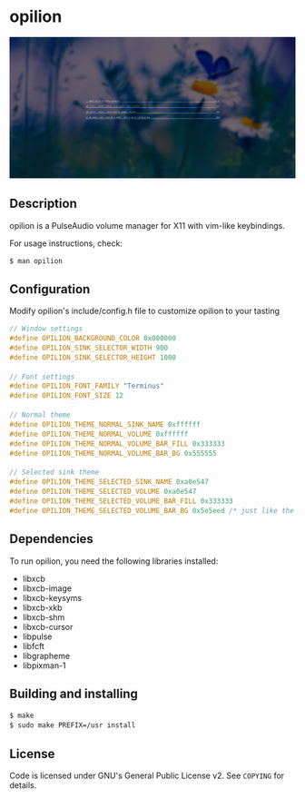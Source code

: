 # opilion

![opilion running on i3](extra/screenshot.jpg)

## Description

opilion is a PulseAudio volume manager for X11 with vim-like keybindings.  

For usage instructions, check:

```sh
$ man opilion
```

## Configuration

Modify opilion's include/config.h file to customize opilion to your tasting

```c
// Window settings
#define OPILION_BACKGROUND_COLOR 0x000000
#define OPILION_SINK_SELECTOR_WIDTH 900
#define OPILION_SINK_SELECTOR_HEIGHT 1000

// Font settings
#define OPILION_FONT_FAMILY "Terminus"
#define OPILION_FONT_SIZE 12

// Normal theme
#define OPILION_THEME_NORMAL_SINK_NAME 0xffffff
#define OPILION_THEME_NORMAL_VOLUME 0xffffff
#define OPILION_THEME_NORMAL_VOLUME_BAR_FILL 0x333333
#define OPILION_THEME_NORMAL_VOLUME_BAR_BG 0x555555

// Selected sink theme
#define OPILION_THEME_SELECTED_SINK_NAME 0xa0e547
#define OPILION_THEME_SELECTED_VOLUME 0xa0e547
#define OPILION_THEME_SELECTED_VOLUME_BAR_FILL 0x333333
#define OPILION_THEME_SELECTED_VOLUME_BAR_BG 0x5e5eed /* just like the seeed */
```

## Dependencies

To run opilion, you need the following libraries installed:

- libxcb
- libxcb-image
- libxcb-keysyms
- libxcb-xkb
- libxcb-shm
- libxcb-cursor
- libpulse
- libfcft
- libgrapheme
- libpixman-1

## Building and installing

```sh
$ make
$ sudo make PREFIX=/usr install
```

## License

Code is licensed under GNU's General Public License v2. See `COPYING` for details.
